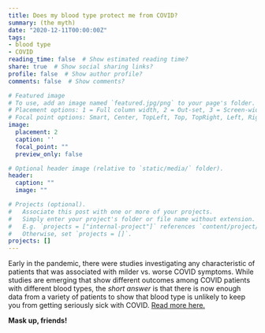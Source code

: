 ```yaml
---
title: Does my blood type protect me from COVID? 
summary: (the myth)
date: "2020-12-11T00:00:00Z"
tags:
- blood type
- COVID
reading_time: false  # Show estimated reading time?
share: true  # Show social sharing links?
profile: false  # Show author profile?
comments: false  # Show comments?

# Featured image
# To use, add an image named `featured.jpg/png` to your page's folder.
# Placement options: 1 = Full column width, 2 = Out-set, 3 = Screen-width
# Focal point options: Smart, Center, TopLeft, Top, TopRight, Left, Right, BottomLeft, Bottom, BottomRight
image:
  placement: 2
  caption: ''
  focal_point: ""
  preview_only: false

# Optional header image (relative to `static/media/` folder).
header:
  caption: ""
  image: ""

# Projects (optional).
#   Associate this post with one or more of your projects.
#   Simply enter your project's folder or file name without extension.
#   E.g. `projects = ["internal-project"]` references `content/project/deep-learning/index.md`.
#   Otherwise, set `projects = []`.
projects: []
---
```

Early in the pandemic, there were studies investigating any characteristic of patients that was associated with milder vs. worse COVID symptoms. While studies are emerging that show different outcomes among COVID patients with different blood types, the *short answer* is that there is now enough data from a variety of patients to show that blood type is unlikely to keep you from getting seriously sick with COVID. [Read more here.](https://www.nature.com/articles/s41467-020-19623-x)

**Mask up, friends!**
